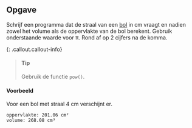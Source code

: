 ## Opgave
Schrijf een programma dat de straal van een [bol](https://nl.wikipedia.org/wiki/Bol_(lichaam)) in cm vraagt en nadien zowel het volume als de oppervlakte van de bol berekent. Gebruik onderstaande waarde voor π. Rond af op 2 cijfers na de komma.

{: .callout.callout-info}
> #### Tip
> Gebruik de functie `pow()`.

#### Voorbeeld
Voor een bol met straal 4 cm verschijnt er.
```
oppervlakte: 201.06 cm²
volume: 268.08 cm³
```